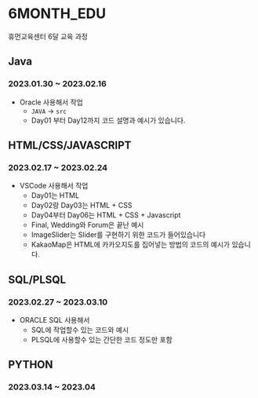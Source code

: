 # 6MONTH_EDU
휴먼교육센터 6달 교육 과정

## Java
### 2023.01.30 ~ 2023.02.16
  - Oracle 사용해서 작업
    - `JAVA` → `src`
    - Day01 부터 Day12까지 코드 설명과 예시가 있습니다.

## HTML/CSS/JAVASCRIPT
### 2023.02.17 ~ 2023.02.24
  - VSCode 사용해서 작업
    - Day01는 HTML
    - Day02랑 Day03는 HTML + CSS
    - Day04부터 Day06는 HTML + CSS + Javascript
    - Final, Wedding와 Forum은 끝난 예시
    - ImageSlider는 Slider를 구현하기 위한 코드가 들어있습니다
    - KakaoMap은 HTML에 카카오지도를 집어넣는 방법의 코드의 예시가 있습니다.

## SQL/PLSQL
### 2023.02.27 ~ 2023.03.10
  - ORACLE SQL 사용해서 
    - SQL에 작업할수 있는 코드와 예시
    - PLSQL에 사용할수 있는 간단한 코드 정도만 포함

## PYTHON
### 2023.03.14 ~ 2023.04
